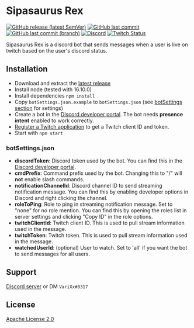 # Sipasaurus Rex

[![GitHub release (latest SemVer)](https://img.shields.io/github/v/release/varixx/sipasaurus-rex?sort=semver)](https://github.com/VariXx/sipasaurus-rex/releases) [![GitHub last commit](https://img.shields.io/github/last-commit/varixx/sipasaurus-rex)](https://github.com/VariXx/sipasaurus-rex/commits/master) [![GitHub last commit (branch)](https://img.shields.io/github/last-commit/varixx/sipasaurus-rex/develop?label=last%20commit%20%28dev%29)](https://github.com/VariXx/sipasaurus-rex/commits/develop) [![Discord](https://img.shields.io/discord/90687557523771392?color=000000&label=%20&logo=discord)](https://discord.gg/QNppY7T) [![Twitch Status](https://img.shields.io/twitch/status/varixx?label=%20&logo=twitch)](https://twitch.tv/VariXx) 

<!-- <img src="https://acceptdefaults.com/varibot-twitch-js/varibot.png" align="right" /> -->

Sipasaurus Rex is a discord bot that sends messages when a user is live on twitch based on the user's discord status. 

## Installation
- Download and extract the [latest release](https://github.com/VariXx/sipasaurus-rex/releases/latest)
- Install node (tested with 16.10.0)
- Install dependencies `npm install` 
- Copy `botSettings.json.example` to `botSettings.json` (see [botSettings section](#botsettingsjson) for settings)
- Create a bot in the [Discord developer portal](https://discord.com/developers/applications). The bot needs **presence intent** enabled to work correctly. 
- [Register a Twitch application](https://dev.twitch.tv/docs/api/) to get a Twitch client ID and token.
- Start with `npm start` 

### botSettings.json
- **discordToken**: Discord token used by the bot. You can find this in the [Discord developer portal](https://discord.com/developers/applications). 
- **cmdPrefix**: Command prefix used by the bot. Changing this to "/" will **not** enable slash commands. 
- **notificationChannelId**: Discord channel ID to send streaming notification message. You can find this by enabling developer options in Discord and right clicking the channel. 
- **roleToPing**: Role to ping in streaming notification message. Set to "none" for no role mention. You can find this by opening the roles list in server settings and clicking "Copy ID" in the role options.
- **twitchClientId**: Twitch client ID. This is used to pull stream information used in the message.
- **twitchToken**: Twitch token. This is used to pull stream information used in the message.
- **watchedUserId**: (optional) User to watch. Set to 'all' if you want the bot to send messages for all users. 

## Support
[Discord server](https://discord.gg/QNppY7T) or DM `VariXx#8317`

## License
[Apache License 2.0](https://choosealicense.com/licenses/apache-2.0/)

